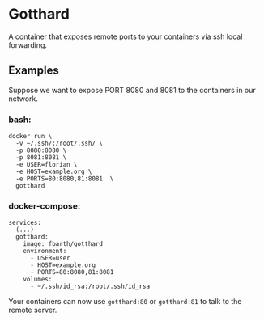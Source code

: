 # Gotthard

A container that exposes remote ports to your containers via ssh local forwarding.


## Examples

Suppose we want to expose PORT 8080 and 8081 to the containers in our network.

### bash:
```
docker run \
  -v ~/.ssh/:/root/.ssh/ \
  -p 8080:8080 \
  -p 8081:8081 \
  -e USER=florian \
  -e HOST=example.org \
  -e PORTS=80:8080,81:8081  \
  gotthard
```

### docker-compose:
```
services:
  (...)
  gotthard:
    image: fbarth/gotthard
    environment: 
      - USER=user
      - HOST=example.org
      - PORTS=80:8080,81:8081
    volumes:
      - ~/.ssh/id_rsa:/root/.ssh/id_rsa
```

Your containers can now use `gotthard:80` or `gotthard:81` to talk to the remote server.
